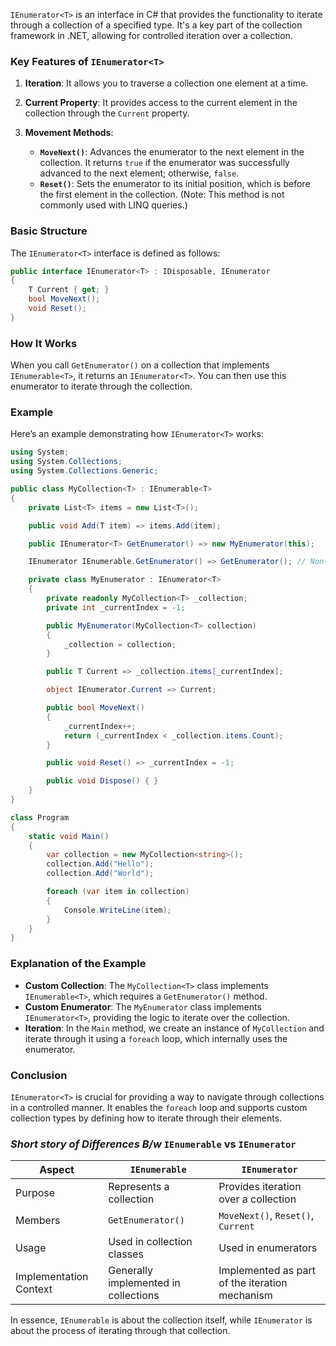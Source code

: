 
`IEnumerator<T>` is an interface in C# that provides the functionality to iterate through a collection of a specified type. It's a key part of the collection framework in .NET, allowing for controlled iteration over a collection.

### Key Features of `IEnumerator<T>`

1. **Iteration**: It allows you to traverse a collection one element at a time.
    
2. **Current Property**: It provides access to the current element in the collection through the `Current` property.
    
3. **Movement Methods**:
    
    - **`MoveNext()`**: Advances the enumerator to the next element in the collection. It returns `true` if the enumerator was successfully advanced to the next element; otherwise, `false`.
    - **`Reset()`**: Sets the enumerator to its initial position, which is before the first element in the collection. (Note: This method is not commonly used with LINQ queries.)

### Basic Structure

The `IEnumerator<T>` interface is defined as follows:
```c#
public interface IEnumerator<T> : IDisposable, IEnumerator
{
    T Current { get; }
    bool MoveNext();
    void Reset();
}

```

### How It Works

When you call `GetEnumerator()` on a collection that implements `IEnumerable<T>`, it returns an `IEnumerator<T>`. You can then use this enumerator to iterate through the collection.

### Example

Here’s an example demonstrating how `IEnumerator<T>` works:

```c#
using System;
using System.Collections;
using System.Collections.Generic;

public class MyCollection<T> : IEnumerable<T>
{
    private List<T> items = new List<T>();

    public void Add(T item) => items.Add(item);

    public IEnumerator<T> GetEnumerator() => new MyEnumerator(this);

    IEnumerator IEnumerable.GetEnumerator() => GetEnumerator(); // Non-generic version

    private class MyEnumerator : IEnumerator<T>
    {
        private readonly MyCollection<T> _collection;
        private int _currentIndex = -1;

        public MyEnumerator(MyCollection<T> collection)
        {
            _collection = collection;
        }

        public T Current => _collection.items[_currentIndex];

        object IEnumerator.Current => Current;

        public bool MoveNext()
        {
            _currentIndex++;
            return (_currentIndex < _collection.items.Count);
        }

        public void Reset() => _currentIndex = -1;

        public void Dispose() { }
    }
}

class Program
{
    static void Main()
    {
        var collection = new MyCollection<string>();
        collection.Add("Hello");
        collection.Add("World");

        foreach (var item in collection)
        {
            Console.WriteLine(item);
        }
    }
}

```

### Explanation of the Example

- **Custom Collection**: The `MyCollection<T>` class implements `IEnumerable<T>`, which requires a `GetEnumerator()` method.
- **Custom Enumerator**: The `MyEnumerator` class implements `IEnumerator<T>`, providing the logic to iterate over the collection.
- **Iteration**: In the `Main` method, we create an instance of `MyCollection` and iterate through it using a `foreach` loop, which internally uses the enumerator.

### Conclusion

`IEnumerator<T>` is crucial for providing a way to navigate through collections in a controlled manner. It enables the `foreach` loop and supports custom collection types by defining how to iterate through their elements.


### *Short story  of Differences B/w* `IEnumerable` **vs** `IEnumerator`

| Aspect                 | `IEnumerable`                        | `IEnumerator`                                  |
| ---------------------- | ------------------------------------ | ---------------------------------------------- |
| Purpose                | Represents a collection              | Provides iteration over a collection           |
| Members                | `GetEnumerator()`                    | `MoveNext()`, `Reset()`, `Current`             |
| Usage                  | Used in collection classes           | Used in enumerators                            |
| Implementation Context | Generally implemented in collections | Implemented as part of the iteration mechanism |

In essence, `IEnumerable` is about the collection itself, while `IEnumerator` is about the process of iterating through that collection.